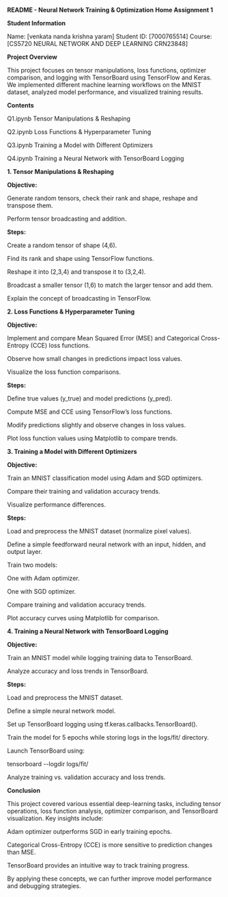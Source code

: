 **README - Neural Network Training & Optimization**
**Home Assignment 1**

**Student Information**

Name: [venkata nanda krishna yaram]
Student ID: [7000765514]
Course: [CS5720 NEURAL NETWORK AND DEEP LEARNING CRN23848]

**Project Overview**

This project focuses on tensor manipulations, loss functions, optimizer comparison, and logging with TensorBoard using TensorFlow and Keras. We implemented different machine learning workflows on the MNIST dataset, analyzed model performance, and visualized training results.

**Contents**

Q1.ipynb Tensor Manipulations & Reshaping

Q2.ipynb Loss Functions & Hyperparameter Tuning

Q3.ipynb Training a Model with Different Optimizers

Q4.ipynb Training a Neural Network with TensorBoard Logging

**1. Tensor Manipulations & Reshaping**

**Objective:**

Generate random tensors, check their rank and shape, reshape and transpose them.

Perform tensor broadcasting and addition.

**Steps:**

Create a random tensor of shape (4,6).

Find its rank and shape using TensorFlow functions.

Reshape it into (2,3,4) and transpose it to (3,2,4).

Broadcast a smaller tensor (1,6) to match the larger tensor and add them.

Explain the concept of broadcasting in TensorFlow.

**2. Loss Functions & Hyperparameter Tuning**

**Objective:**

Implement and compare Mean Squared Error (MSE) and Categorical Cross-Entropy (CCE) loss functions.

Observe how small changes in predictions impact loss values.

Visualize the loss function comparisons.

**Steps:**

Define true values (y_true) and model predictions (y_pred).

Compute MSE and CCE using TensorFlow’s loss functions.

Modify predictions slightly and observe changes in loss values.

Plot loss function values using Matplotlib to compare trends.

**3. Training a Model with Different Optimizers**

**Objective:**

Train an MNIST classification model using Adam and SGD optimizers.

Compare their training and validation accuracy trends.

Visualize performance differences.

**Steps:**

Load and preprocess the MNIST dataset (normalize pixel values).

Define a simple feedforward neural network with an input, hidden, and output layer.

Train two models:

One with Adam optimizer.

One with SGD optimizer.

Compare training and validation accuracy trends.

Plot accuracy curves using Matplotlib for comparison.

**4. Training a Neural Network with TensorBoard Logging**

**Objective:**

Train an MNIST model while logging training data to TensorBoard.

Analyze accuracy and loss trends in TensorBoard.

**Steps:**

Load and preprocess the MNIST dataset.

Define a simple neural network model.

Set up TensorBoard logging using tf.keras.callbacks.TensorBoard().

Train the model for 5 epochs while storing logs in the logs/fit/ directory.

Launch TensorBoard using:

tensorboard --logdir logs/fit/

Analyze training vs. validation accuracy and loss trends.

**Conclusion**

This project covered various essential deep-learning tasks, including tensor operations, loss function analysis, optimizer comparison, and TensorBoard visualization. Key insights include:

Adam optimizer outperforms SGD in early training epochs.

Categorical Cross-Entropy (CCE) is more sensitive to prediction changes than MSE.

TensorBoard provides an intuitive way to track training progress.

By applying these concepts, we can further improve model performance and debugging strategies. 
